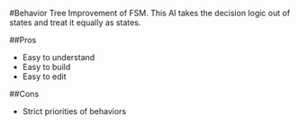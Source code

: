 #Behavior Tree
Improvement of FSM. This AI takes the decision logic out of states and treat it equally as states.

##Pros
* Easy to understand
* Easy to build
* Easy to edit

##Cons
* Strict priorities of behaviors
